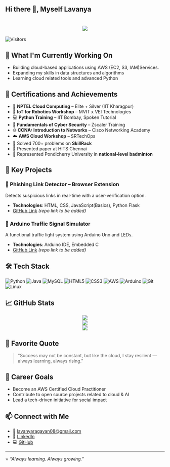 ## Hi there 👋, Myself Lavanya

<h1 align="center">
  <img src="https://readme-typing-svg.demolab.com?font=Fira+Code&weight=600&size=24&pause=1000&color=blue&center=true&vCenter=true&random=false&width=435&lines=Hey+there%2C+I'm+Lavanya+%F0%9F%91%8B" />
</h1>

![Visitors](https://komarev.com/ghpvc/?username=lava2006&color=blue)

## 🔭 What I'm Currently Working On
- Building cloud-based applications using AWS (EC2, S3, IAM)Services.
- Expanding my skills in data structures and algorithms
- Learning cloud related tools and advanced Python

## 🏅 Certifications and Achievements
- 🥇 **NPTEL Cloud Computing** – Elite + Silver (IIT Kharagpur)
- 🧪 **IoT for Robotics Workshop** – MVIT x VEI Technologies
- 💻 **Python Training** – IIT Bombay, Spoken Tutorial
- 🔐 **Fundamentals of Cyber Security** – Zscaler Training
- 🌐 **CCNA: Introduction to Networks** – Cisco Networking Academy
- ☁️ **AWS Cloud Workshop** – SRTechOps
- 🧠 Solved 700+ problems on **SkillRack**
- 🧾 Presented paper at HITS Chennai
- 🏸 Represented Pondicherry University in **national-level badminton**

## 🌟 Key Projects
### 🔗 Phishing Link Detector – Browser Extension
Detects suspicious links in real-time with a user-verification option.
- **Technologies**: HTML, CSS, JavaScript(Basics), Python Flask  
- [GitHub Link](https://github.com/lava2006) *(repo link to be added)*

### 🚦 Arduino Traffic Signal Simulator
A functional traffic light system using Arduino Uno and LEDs.
- **Technologies**: Arduino IDE, Embedded C  
- [GitHub Link](https://github.com/lava2006) *(repo link to be added)*

## 🛠 Tech Stack
![Python](https://img.shields.io/badge/Python-3670A0?style=for-the-badge&logo=python&logoColor=white)
![Java](https://img.shields.io/badge/Java-ED8B00?style=for-the-badge&logo=java&logoColor=white)
![MySQL](https://img.shields.io/badge/MySQL-00758F?style=for-the-badge&logo=mysql&logoColor=white)
![HTML5](https://img.shields.io/badge/HTML5-E34F26?style=for-the-badge&logo=html5&logoColor=white)
![CSS3](https://img.shields.io/badge/CSS3-1572B6?style=for-the-badge&logo=css3&logoColor=white)
![AWS](https://img.shields.io/badge/AWS-232F3E?style=for-the-badge&logo=amazon-aws&logoColor=white)
![Arduino](https://img.shields.io/badge/Arduino-00979D?style=for-the-badge&logo=arduino&logoColor=white)
![Git](https://img.shields.io/badge/Git-F05032?style=for-the-badge&logo=git&logoColor=white)
![Linux](https://img.shields.io/badge/Linux-FCC624?style=for-the-badge&logo=linux&logoColor=black)

## 📈 GitHub Stats
<p align="center">
  <img src="https://github-readme-stats.vercel.app/api?username=lava2006&show_icons=true&theme=tokyonight" />
  <br />
  <img src="https://github-readme-stats.vercel.app/api/top-langs/?username=lava2006&layout=compact&theme=tokyonight" />
  <br />
  <img src="https://github-readme-activity-graph.vercel.app/graph?username=lava2006&theme=react-dark" />
</p>

## 💬 Favorite Quote
> "Success may not be constant, but like the cloud, I stay resilient — always learning, always rising."

## 🎯 Career Goals
- Become an AWS Certified Cloud Practitioner
- Contribute to open source projects related to cloud & AI
- Lead a tech-driven initiative for social impact

## 📫 Connect with Me
- 📧 [lavanyaragavan08@gmail.com](mailto:lavanyaragavan08@gmail.com)
- 💼 [LinkedIn](https://linkedin.com/in/lavanya-ragavan)
- 💻 [GitHub](https://github.com/lava2006)

---

⭐ _“Always learning. Always growing.”_
